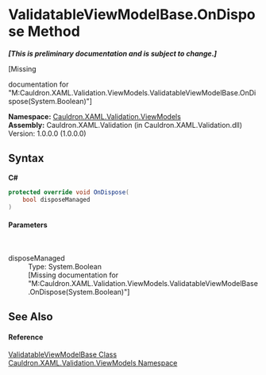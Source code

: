 # ValidatableViewModelBase.OnDispose Method 
 _**\[This is preliminary documentation and is subject to change.\]**_

\[Missing <summary> documentation for "M:Cauldron.XAML.Validation.ViewModels.ValidatableViewModelBase.OnDispose(System.Boolean)"\]

**Namespace:**&nbsp;<a href="N_Cauldron_XAML_Validation_ViewModels">Cauldron.XAML.Validation.ViewModels</a><br />**Assembly:**&nbsp;Cauldron.XAML.Validation (in Cauldron.XAML.Validation.dll) Version: 1.0.0.0 (1.0.0.0)

## Syntax

**C#**<br />
``` C#
protected override void OnDispose(
	bool disposeManaged
)
```


#### Parameters
&nbsp;<dl><dt>disposeManaged</dt><dd>Type: System.Boolean<br />\[Missing <param name="disposeManaged"/> documentation for "M:Cauldron.XAML.Validation.ViewModels.ValidatableViewModelBase.OnDispose(System.Boolean)"\]</dd></dl>

## See Also


#### Reference
<a href="T_Cauldron_XAML_Validation_ViewModels_ValidatableViewModelBase">ValidatableViewModelBase Class</a><br /><a href="N_Cauldron_XAML_Validation_ViewModels">Cauldron.XAML.Validation.ViewModels Namespace</a><br />